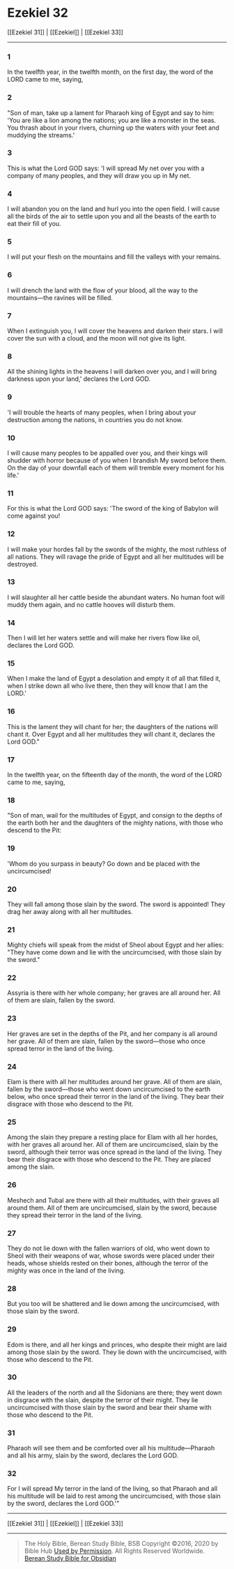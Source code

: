# Ezekiel 32

[[Ezekiel 31]] | [[Ezekiel]] | [[Ezekiel 33]]

---

### 1
In the twelfth year, in the twelfth month, on the first day, the word of the LORD came to me, saying,

### 2
"Son of man, take up a lament for Pharaoh king of Egypt and say to him: 'You are like a lion among the nations; you are like a monster in the seas. You thrash about in your rivers, churning up the waters with your feet and muddying the streams.'

### 3
This is what the Lord GOD says: 'I will spread My net over you with a company of many peoples, and they will draw you up in My net.

### 4
I will abandon you on the land and hurl you into the open field. I will cause all the birds of the air to settle upon you and all the beasts of the earth to eat their fill of you.

### 5
I will put your flesh on the mountains and fill the valleys with your remains.

### 6
I will drench the land with the flow of your blood, all the way to the mountains—the ravines will be filled.

### 7
When I extinguish you, I will cover the heavens and darken their stars. I will cover the sun with a cloud, and the moon will not give its light.

### 8
All the shining lights in the heavens I will darken over you, and I will bring darkness upon your land,' declares the Lord GOD.

### 9
'I will trouble the hearts of many peoples, when I bring about your destruction among the nations, in countries you do not know.

### 10
I will cause many peoples to be appalled over you, and their kings will shudder with horror because of you when I brandish My sword before them. On the day of your downfall each of them will tremble every moment for his life.'

### 11
For this is what the Lord GOD says: 'The sword of the king of Babylon will come against you!

### 12
I will make your hordes fall by the swords of the mighty, the most ruthless of all nations. They will ravage the pride of Egypt and all her multitudes will be destroyed.

### 13
I will slaughter all her cattle beside the abundant waters. No human foot will muddy them again, and no cattle hooves will disturb them.

### 14
Then I will let her waters settle and will make her rivers flow like oil, declares the Lord GOD.

### 15
When I make the land of Egypt a desolation and empty it of all that filled it, when I strike down all who live there, then they will know that I am the LORD.'

### 16
This is the lament they will chant for her; the daughters of the nations will chant it. Over Egypt and all her multitudes they will chant it, declares the Lord GOD."

### 17
In the twelfth year, on the fifteenth day of the month, the word of the LORD came to me, saying,

### 18
"Son of man, wail for the multitudes of Egypt, and consign to the depths of the earth both her and the daughters of the mighty nations, with those who descend to the Pit:

### 19
'Whom do you surpass in beauty? Go down and be placed with the uncircumcised!

### 20
They will fall among those slain by the sword. The sword is appointed! They drag her away along with all her multitudes.

### 21
Mighty chiefs will speak from the midst of Sheol about Egypt and her allies: "They have come down and lie with the uncircumcised, with those slain by the sword."

### 22
Assyria is there with her whole company; her graves are all around her. All of them are slain, fallen by the sword.

### 23
Her graves are set in the depths of the Pit, and her company is all around her grave. All of them are slain, fallen by the sword—those who once spread terror in the land of the living.

### 24
Elam is there with all her multitudes around her grave. All of them are slain, fallen by the sword—those who went down uncircumcised to the earth below, who once spread their terror in the land of the living. They bear their disgrace with those who descend to the Pit.

### 25
Among the slain they prepare a resting place for Elam with all her hordes, with her graves all around her. All of them are uncircumcised, slain by the sword, although their terror was once spread in the land of the living. They bear their disgrace with those who descend to the Pit. They are placed among the slain.

### 26
Meshech and Tubal are there with all their multitudes, with their graves all around them. All of them are uncircumcised, slain by the sword, because they spread their terror in the land of the living.

### 27
They do not lie down with the fallen warriors of old, who went down to Sheol with their weapons of war, whose swords were placed under their heads, whose shields rested on their bones, although the terror of the mighty was once in the land of the living.

### 28
But you too will be shattered and lie down among the uncircumcised, with those slain by the sword.

### 29
Edom is there, and all her kings and princes, who despite their might are laid among those slain by the sword. They lie down with the uncircumcised, with those who descend to the Pit.

### 30
All the leaders of the north and all the Sidonians are there; they went down in disgrace with the slain, despite the terror of their might. They lie uncircumcised with those slain by the sword and bear their shame with those who descend to the Pit.

### 31
Pharaoh will see them and be comforted over all his multitude—Pharaoh and all his army, slain by the sword, declares the Lord GOD.

### 32
For I will spread My terror in the land of the living, so that Pharaoh and all his multitude will be laid to rest among the uncircumcised, with those slain by the sword, declares the Lord GOD.'"

---

[[Ezekiel 31]] | [[Ezekiel]] | [[Ezekiel 33]]

---

> The Holy Bible, Berean Study Bible, BSB
> Copyright &copy;2016, 2020 by Bible Hub
> [Used by Permission](https://berean.bible/terms.htm). All Rights Reserved Worldwide.
> [Berean Study Bible for Obsidian](https://github.com/gapmiss/berean-study-bible-for-obsidian)

